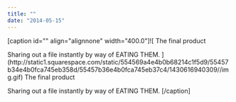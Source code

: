 ```yaml
---
title: ""
date: "2014-05-15"
---
```


\[caption id="" align="alignnone" width="400.0"\]![  The final product 
<div></div>
 Sharing out a file instantly by way of EATING THEM.  ](http://static1.squarespace.com/static/554569a4e4b0b68214c1f5d9/55457b34e4b0fca745eb358d/55457b36e4b0fca745eb37c4/1430616940309//img.gif) The final product

Sharing out a file instantly by way of EATING THEM. \[/caption\]

